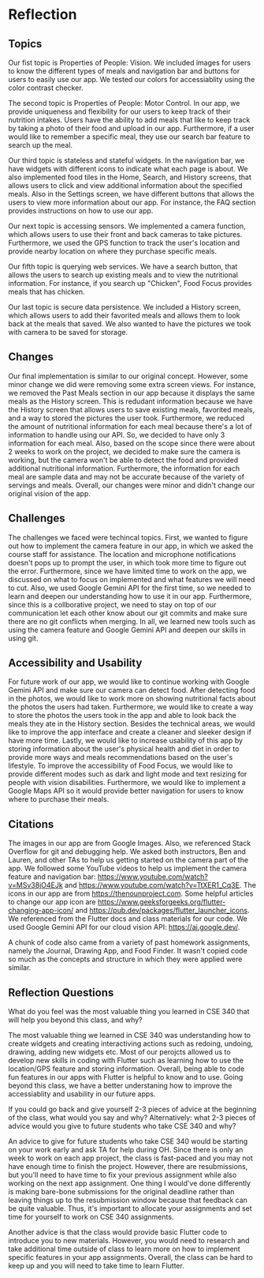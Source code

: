 # Reflection


## Topics
Our fist topic is Properties of People: Vision. We included images for users to know the different types of meals and navigation bar and buttons for users to easily use our app. We tested our colors for accessiablity using the color contrast checker.

The second topic is Properties of People: Motor Control. In our app, we provide uniqueness and flexibility for our users to keep track of their nutrition intakes. Users have the ability to add meals that like to keep track by taking a photo of their food and upload in our app. Furthermore, if a user would like to remember a specific meal, they use our search bar feature to search up the meal.

Our third topic is stateless and stateful widgets. In the navigation bar, we have widgets with different icons to indicate what each page is about. We also implemented food tiles in the Home, Search, and History screens, that allows users to click and view additional information about the specified meals. Also in the Settings screen, we have different buttons that allows the users to view more information about our app. For instance, the FAQ section provides instructions on how to use our app.

Our next topic is accessing sensors. We implemented a camera function, which allows users to use their front and back cameras to take pictures. Furthermore, we used the GPS function to track the user's location and provide nearby location on where they purchase specific meals.

Our fifth topic is querying web services. We have a search button, that allows the users to search up existing meals and to view the nutritional information. For instance, if you search up "Chicken", Food Focus provides meals that has chicken.

Our last topic is secure data persistence. We included a History screen, which allows users to add their favorited meals and allows them to look back at the meals that saved. We also wanted to have the pictures we took with camera to be saved for storage.


## Changes
Our final implementation is similar to our original concept. However, some minor change we did were removing some extra screen views. For instance, we removed the Past Meals section in our app because it displays the same meals as the History screen. This is redudant information because we have the History screen that allows users to save existing meals, favorited meals, and a way to stored the pictures the user took. Furthermore, we reduced the amount of nutritional information for each meal because there's a lot of information to handle using our API. So, we decided to have only 3 information for each meal. Also, based on the scope since there were about 2 weeks to work on the project, we decided to make sure the camera is working, but the camera won't be able to detect the food and provided additional nutritional information. Furthermore, the information for each meal are sample data and may not be accurate because of the variety of servings and meals. Overall, our changes were minor and didn't change our original vision of the app.


## Challenges
The challenges we faced were techincal topics. First, we wanted to figure out how to implement the camera feature in our app, in which we asked the course staff for assistance. The location and microphone notifications doesn't pops up to prompt the user, in which took more time to figure out the error. Furthermore, since we have limited time to work on the app, we discussed on what to focus on implemented and what features we will need to cut. Also, we used Google Gemini API for the first time, so we needed to learn and deepen our understanding how to use it in our app. Furthermore, since this is a collborative project, we need to stay on top of our communication let each other know about our git commits and make sure there are no git conflicts when merging. In all, we learned new tools such as using the camera feature and Google Gemini API and deepen our skills in using git.



## Accessibility and Usability
For future work of our app, we would like to continue working with Google Gemini API and make sure our camera can detect food. After detecting food in the photos, we would like to work more on showing nutritional facts about the photos the users had taken. Furthermore, we would like to create a way to store the photos the users took in the app and able to look back the meals they ate in the History section. Besides the technical areas, we would like to improve the app interface and create a cleaner and sleeker design if have more time. Lastly, we would like to increase usability of this app by storing information about the user's physical health and diet in order to provide more ways and meals recommendations based on the user's lifestyle. To improve the accessibility of Food Focus, we would like to provide different modes such as dark and light mode and text resizing for people with vision disabilities. Furthermore, we would like to implement a Google Maps API so it would provide better navigation for users to know where to purchase their meals.

## Citations
The images in our app are from Google Images. Also, we referenced Stack Overflow for git and debugging help. We asked both instructors, Ben and Lauren, and other TAs to help us getting started on the camera part of the app. We followed some YouTube videos to help us implement the camera feature and navigation bar: https://www.youtube.com/watch?v=MSv38jO4EJk and https://www.youtube.com/watch?v=TtXER1_Cq3E. The icons in our app are from https://thenounproject.com. Some helpful articles to change our app icon are https://www.geeksforgeeks.org/flutter-changing-app-icon/ and https://pub.dev/packages/flutter_launcher_icons. We referenced from the Flutter docs and class materials for our code. We used Google Gemini API for our cloud vision API: https://ai.google.dev/.

A chunk of code also came from a variety of past homework assignments, namely the Journal, Drawing App, and Food Finder. It wasn't copied code so much as the concepts and structure in which they were applied were similar. 

## Reflection Questions
What do you feel was the most valuable thing you learned in CSE 340 that will help you beyond this class, and why?

The most valuable thing we learned in CSE 340 was understanding how to create widgets and creating interactiving actions such as redoing, undoing, drawing, adding new widgets etc. Most of our perojcts allowed us to develop new skills in coding with Flutter such as learning how to use the location/GPS feature and storing information. Overall, being able to code fun features in our apps with Flutter is helpful to know and to use. Going beyond this class, we have a better understaning how to improve the accessiablity and usability in our future apps.

If you could go back and give yourself 2-3 pieces of advice at the beginning of the class, what would you say and why? Alternatively: what 2-3 pieces of advice would you give to future students who take CSE 340 and why?

An advice to give for future students who take CSE 340 would be starting on your work early and ask TA for help during OH. Since there is only an week to work on each app project, the class is fast-paced and you may not have enough time to finish the project. However, there are resubmissions, but you'll need to have time to fix your previous assignment while also working on the next app assignment. One thing I would've done differently is making bare-bone submissions for the original deadline rather than leaving things up to the resubmission window because that feedback can be quite valuable. Thus, it's important to allocate your assignments and set time for yourself to work on CSE 340 assignments.

Another advice is that the class would provide basic Flutter code to introduce you to new materials. However, you would need to research and take additional time outside of class to learn more on how to implement specific features in your app assignments. Overall, the class can be hard to keep up and you will need to take time to learn Flutter.